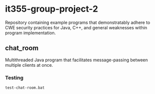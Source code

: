 # it355-group-project-2
Repository containing example programs that demonstratably adhere to CWE security practices for Java, C++, and general weaknesses within program implementation.

## chat_room
Multithreaded Java program that facilitates message-passing between multiple clients at once.
### Testing
```batch
test-chat-room.bat